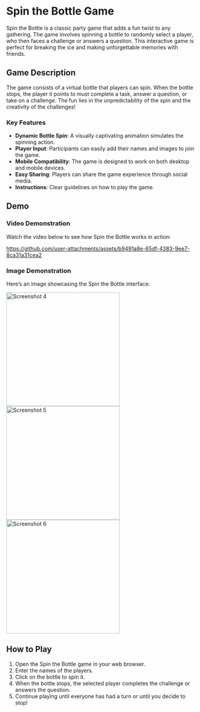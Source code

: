 # Spin the Bottle Game

Spin the Bottle is a classic party game that adds a fun twist to any gathering. The game involves spinning a bottle to randomly select a player, who then faces a challenge or answers a question. This interactive game is perfect for breaking the ice and making unforgettable memories with friends.

## Game Description

The game consists of a virtual bottle that players can spin. When the bottle stops, the player it points to must complete a task, answer a question, or take on a challenge. The fun lies in the unpredictability of the spin and the creativity of the challenges!

### Key Features

- **Dynamic Bottle Spin**: A visually captivating animation simulates the spinning action.
- **Player Input**: Participants can easily add their names and images to join the game.
- **Mobile Compatibility**: The game is designed to work on both desktop and mobile devices.
- **Easy Sharing**: Players can share the game experience through social media.
- **Instructions**: Clear guidelines on how to play the game.

## Demo

### Video Demonstration

Watch the video below to see how Spin the Bottle works in action:



https://github.com/user-attachments/assets/b9491a8e-65df-4383-9ee7-8ca31a31cea2



### Image Demonstration

Here’s an image showcasing the Spin the Bottle interface:<br>

<img src="https://github.com/user-attachments/assets/8dd10cae-a881-4b5f-a8bd-c15161fa2be8" alt=" Screenshot 4" width="300" />
<img src="https://github.com/user-attachments/assets/3efab6e0-cf5b-40f3-b849-db2175903e97" alt="Screenshot 5" width="300" />
<img src="https://github.com/user-attachments/assets/b638df4c-5e43-4e65-9529-95394c25866c" alt=" Screenshot 6" width="300" />




## How to Play

1. Open the Spin the Bottle game in your web browser.
2. Enter the names of the players.
3. Click on the bottle to spin it.
4. When the bottle stops, the selected player completes the challenge or answers the question.
5. Continue playing until everyone has had a turn or until you decide to stop!
